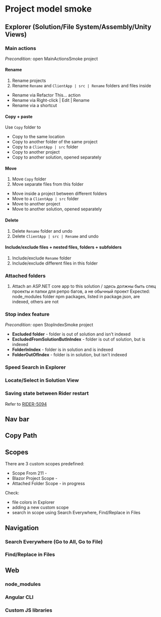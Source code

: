 ﻿# Project model smoke
## Explorer (Solution/File System/Assembly/Unity Views)
### Main actions
_Precondition:_ open MainActionsSmoke project
#### Rename
1. Rename projects
2. Rename `Rename` and `ClientApp | src | Rename` folders and files inside

-  Rename via Refactor This... action
-  Rename via Right-click | Edit | Rename
-  Rename via a shortcut

#### Copy + paste
Use `Copy` folder to
- Copy to the same location
- Copy to another folder of the same project
- Copy to a `ClientApp | src` folder
- Copy to another project
- Copy to another solution, opened separately

#### Move
1. Move `Copy` folder
2. Move separate files from this folder

- Move inside a project between different folders
- Move to a `ClientApp | src` folder
- Move to another project
- Move to another solution, opened separately
#### Delete
1. Delete `Rename` folder and undo
3. Delete `ClientApp | src | Rename` and undo
#### Include/exclude files + nested files, folders + subfolders
1. Include/exclude `Rename` folder
2. Include/exclude different files in this folder
### Attached folders
1. Attach an ASP.NET core app to this solution / здесь должны быть спец проекты и папки для репро багов, а не обычный проект
Expected: node_modules folder npm packages, listed in package.json, are indexed, others are not
### Stop index feature
_Precondition:_ open StopIndexSmoke project
- **Excluded folder** - folder is out of solution and isn't indexed
- **ExcludedFromSolutionButInIndex** - folder is out of solution, but is indexed
- **FolderInIndex** - folder is in solution and is indexed
- **FolderOutOfIndex** - folder is in solution, but isn't indexed
### Speed Search in Explorer
### Locate/Select in Solution View
### Saving state between Rider restart
Refer to [RIDER-5094](https://youtrack.jetbrains.com/issue/RIDER-5094)
## Nav bar
## Copy Path
## Scopes
There are 3 custom scopes predefined:
- Scope From 211 - 
- Blazor Project Scope - 
- Attached Folder Scope - in progress

Check:
- file colors in Explorer
- adding a new custom scope
- search in scope using Search Everywhere, Find/Replace in Files
## Navigation
### Search Everywhere (Go to All, Go to File)
### Find/Replace in Files
## Web 
### node_modules
### Angular CLI
### Custom JS libraries

